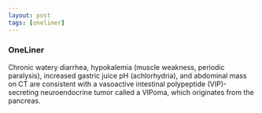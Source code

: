 ```yaml
---
layout: post
tags: [oneliner]
---
```



### OneLiner

Chronic watery diarrhea, hypokalemia (muscle weakness, periodic paralysis), increased gastric juice pH (achlorhydria), and abdominal mass on CT are consistent with a vasoactive intestinal polypeptide (VIP)-secreting neuroendocrine tumor called a VIPoma, which originates from the pancreas.
